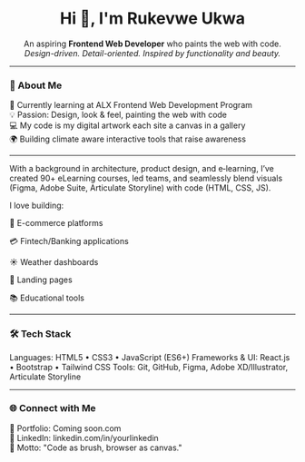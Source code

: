 <h1 align="center">Hi 👋, I'm Rukevwe Ukwa</h1>
<p align="center">
  An aspiring <strong>Frontend Web Developer</strong> who paints the web with code.
  <br>
  <em>Design-driven. Detail-oriented. Inspired by functionality and beauty.</em>
</p>


---
### 🎨 About Me

🌱 Currently learning at ALX Frontend Web Development Program  
💡 Passion: Design, look & feel, painting the web with code  
💻 My code is my digital artwork each site a canvas in a gallery  
🌍 Building climate aware interactive tools that raise awareness  

---
With a background in architecture, product design, and e‑learning, I’ve created 90+ eLearning courses, led teams, and seamlessly blend visuals (Figma, Adobe Suite, Articulate Storyline) with code (HTML, CSS, JS).

I love building:

🛒 E-commerce platforms

💳 Fintech/Banking applications

☀️ Weather dashboards

🎯 Landing pages

📚 Educational tools

---
### 🛠️ Tech Stack

Languages: HTML5 • CSS3 • JavaScript (ES6+)
Frameworks & UI: React.js • Bootstrap • Tailwind CSS
Tools: Git, GitHub, Figma, Adobe XD/Illustrator, Articulate Storyline


---
### 🌐 Connect with Me


🔗 Portfolio: Coming soon.com  
💼 LinkedIn: linkedin.com/in/yourlinkedin  
🧠 Motto: "Code as brush, browser as canvas."
